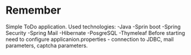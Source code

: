# Remember
Simple ToDo application. Used technologies: -Java -Sprin boot -Spring Security -Spring Mail -Hibernate -PosgreSQL -Thymeleaf Before starting need to configure applicanion.properties - connection to JDBC, mail parameters, captcha parameters.
